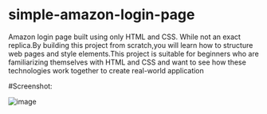 # simple-amazon-login-page
Amazon login page built using only HTML and CSS. While not an exact replica.By building this project from scratch,you will learn how to structure web pages and style elements.This project is suitable for beginners who are familiarizing themselves with HTML and CSS and want to see how these technologies work together to create real-world application


#Screenshot:



![image](https://github.com/user-attachments/assets/6879c288-da83-4046-b23b-b82e64e452a5)
